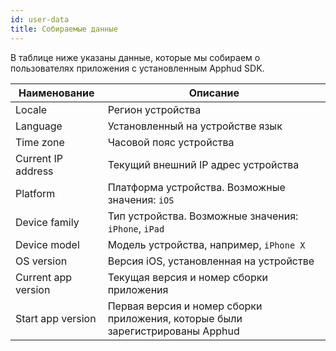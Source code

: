 ```yaml
---
id: user-data
title: Собираемые данные
---
```

В таблице ниже указаны данные, которые мы собираем о пользователях приложения с установленным Apphud SDK.

| Наименование        | Описание                                                     |
| ------------------- | ------------------------------------------------------------ |
| Locale              | Регион устройства                                            |
| Language            | Установленный на устройстве язык                             |
| Time zone           | Часовой пояс устройства                                      |
| Current IP address  | Текущий внешний IP адрес устройства                          |
| Platform            | Платформа устройства. Возможные значения: `iOS`              |
| Device family       | Тип устройства. Возможные значения: `iPhone`, `iPad`         |
| Device model        | Модель устройства, например, `iPhone X`                      |
| OS version          | Версия iOS, установленная на устройстве                      |
| Current app version | Текущая версия и номер сборки приложения                     |
| Start app version   | Первая версия и номер сборки приложения, которые были зарегистрированы Apphud |

